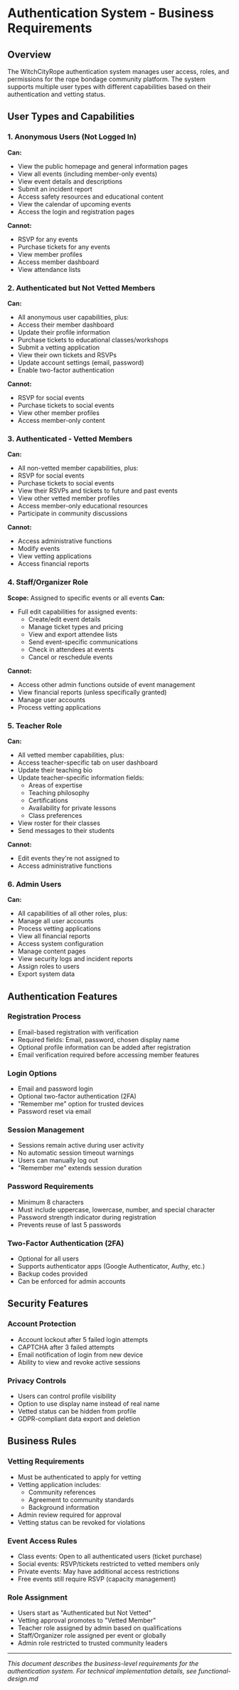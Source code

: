 # Authentication System - Business Requirements
<!-- Last Updated: 2025-08-04 -->
<!-- Version: 1.0 -->
<!-- Owner: Authentication Team -->
<!-- Status: Active -->

## Overview
The WitchCityRope authentication system manages user access, roles, and permissions for the rope bondage community platform. The system supports multiple user types with different capabilities based on their authentication and vetting status.

## User Types and Capabilities

### 1. Anonymous Users (Not Logged In)
**Can:**
- View the public homepage and general information pages
- View all events (including member-only events)
- View event details and descriptions
- Submit an incident report
- Access safety resources and educational content
- View the calendar of upcoming events
- Access the login and registration pages

**Cannot:**
- RSVP for any events
- Purchase tickets for any events
- View member profiles
- Access member dashboard
- View attendance lists

### 2. Authenticated but Not Vetted Members
**Can:**
- All anonymous user capabilities, plus:
- Access their member dashboard
- Update their profile information
- Purchase tickets to educational classes/workshops
- Submit a vetting application
- View their own tickets and RSVPs
- Update account settings (email, password)
- Enable two-factor authentication

**Cannot:**
- RSVP for social events
- Purchase tickets to social events
- View other member profiles
- Access member-only content

### 3. Authenticated - Vetted Members
**Can:**
- All non-vetted member capabilities, plus:
- RSVP for social events
- Purchase tickets to social events
- View their RSVPs and tickets to future and past events
- View other vetted member profiles
- Access member-only educational resources
- Participate in community discussions

**Cannot:**
- Access administrative functions
- Modify events
- View vetting applications
- Access financial reports

### 4. Staff/Organizer Role
**Scope:** Assigned to specific events or all events
**Can:**
- Full edit capabilities for assigned events:
  - Create/edit event details
  - Manage ticket types and pricing
  - View and export attendee lists
  - Send event-specific communications
  - Check in attendees at events
  - Cancel or reschedule events

**Cannot:**
- Access other admin functions outside of event management
- View financial reports (unless specifically granted)
- Manage user accounts
- Process vetting applications

### 5. Teacher Role
**Can:**
- All vetted member capabilities, plus:
- Access teacher-specific tab on user dashboard
- Update their teaching bio
- Update teacher-specific information fields:
  - Areas of expertise
  - Teaching philosophy
  - Certifications
  - Availability for private lessons
  - Class preferences
- View roster for their classes
- Send messages to their students

**Cannot:**
- Edit events they're not assigned to
- Access administrative functions

### 6. Admin Users
**Can:**
- All capabilities of all other roles, plus:
- Manage all user accounts
- Process vetting applications
- View all financial reports
- Access system configuration
- Manage content pages
- View security logs and incident reports
- Assign roles to users
- Export system data

## Authentication Features

### Registration Process
- Email-based registration with verification
- Required fields: Email, password, chosen display name
- Optional profile information can be added after registration
- Email verification required before accessing member features

### Login Options
- Email and password login
- Optional two-factor authentication (2FA)
- "Remember me" option for trusted devices
- Password reset via email

### Session Management
- Sessions remain active during user activity
- No automatic session timeout warnings
- Users can manually log out
- "Remember me" extends session duration

### Password Requirements
- Minimum 8 characters
- Must include uppercase, lowercase, number, and special character
- Password strength indicator during registration
- Prevents reuse of last 5 passwords

### Two-Factor Authentication (2FA)
- Optional for all users
- Supports authenticator apps (Google Authenticator, Authy, etc.)
- Backup codes provided
- Can be enforced for admin accounts

## Security Features

### Account Protection
- Account lockout after 5 failed login attempts
- CAPTCHA after 3 failed attempts
- Email notification of login from new device
- Ability to view and revoke active sessions

### Privacy Controls
- Users can control profile visibility
- Option to use display name instead of real name
- Vetted status can be hidden from profile
- GDPR-compliant data export and deletion

## Business Rules

### Vetting Requirements
- Must be authenticated to apply for vetting
- Vetting application includes:
  - Community references
  - Agreement to community standards
  - Background information
- Admin review required for approval
- Vetting status can be revoked for violations

### Event Access Rules
- Class events: Open to all authenticated users (ticket purchase)
- Social events: RSVP/tickets restricted to vetted members only
- Private events: May have additional access restrictions
- Free events still require RSVP (capacity management)

### Role Assignment
- Users start as "Authenticated but Not Vetted"
- Vetting approval promotes to "Vetted Member"
- Teacher role assigned by admin based on qualifications
- Staff/Organizer role assigned per event or globally
- Admin role restricted to trusted community leaders

---

*This document describes the business-level requirements for the authentication system. For technical implementation details, see functional-design.md*